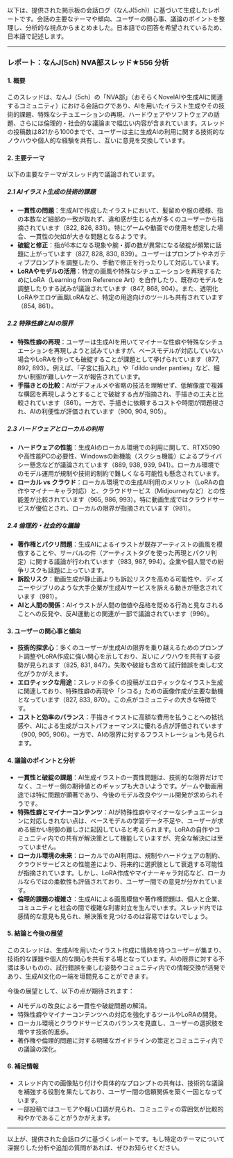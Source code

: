以下は、提供された掲示板の会話ログ（なんJ(5ch)）に基づいて生成したレポートです。会話の主要なテーマや傾向、ユーザーの関心事、議論のポイントを整理し、分析的な視点からまとめました。日本語での回答を希望されているため、日本語で記述します。

---

### レポート：なんJ(5ch) NVA部スレッド★556 分析

#### 1. 概要
このスレッドは、なんJ（5ch）の「NVA部」（おそらくNovelAIや生成AIに関連するコミュニティ）における会話ログであり、AIを用いたイラスト生成やその技術的課題、特殊なシチュエーションの再現、ハードウェアやソフトウェアの話題、さらには倫理的・社会的な議論まで幅広い内容が含まれています。スレッドの投稿数は821から1000までで、ユーザーは主に生成AIの利用に関する技術的なノウハウや個人的な経験を共有し、互いに意見を交換しています。

#### 2. 主要テーマ
以下の主要なテーマがスレッド内で議論されています。

##### 2.1 AIイラスト生成の技術的課題
- **一貫性の問題**：生成AIで作成したイラストにおいて、髪留めや服の模様、指の本数など細部の一致が取れず、違和感が生じる点が多くのユーザーから指摘されています（822, 826, 831）。特にゲームや動画での使用を想定した場合、一貫性の欠如が大きな問題となるようです。
- **破綻と修正**：指が6本になる現象や腕・脚の数が異常になる破綻が頻繁に話題に上がっています（827, 828, 830, 839）。ユーザーはプロンプトやネガティブプロンプトを調整したり、手動で修正を行ったりして対応しています。
- **LoRAやモデルの活用**：特定の画風や特殊なシチュエーションを再現するためにLoRA（Learning from Reference Art）を自作したり、既存のモデルを調整したりする試みが議論されています（847, 868, 904）。また、透明化LoRAやエロゲ画風LoRAなど、特定の用途向けのツールも共有されています（854, 861）。

##### 2.2 特殊性癖とAIの限界
- **特殊性癖の再現**：ユーザーは生成AIを用いてマイナーな性癖や特殊なシチュエーションを再現しようと試みていますが、ベースモデルが対応していない場合やLoRAを作っても破綻することが課題として挙げられています（877, 892, 893）。例えば、「子宮に指入れ」や「dildo under panties」など、細かい制御が難しいケースが報告されています。
- **手描きとの比較**：AIがデフォルメや省略の技法を理解せず、低解像度で複雑な構図を再現しようとすることで破綻する点が指摘され、手描きの工夫と比較されています（861）。一方で、手描きに依頼するコストや時間が問題視され、AIの利便性が評価されています（900, 904, 905）。

##### 2.3 ハードウェアとローカルの利用
- **ハードウェアの性能**：生成AIのローカル環境での利用に関して、RTX5090や高性能PCの必要性、Windowsの新機能（スクショ機能）によるプライバシー懸念などが議論されています（889, 938, 939, 941）。ローカル環境でのモデル運用が規制や技術的制約で難しくなる可能性も懸念されています。
- **ローカル vs クラウド**：ローカル環境での生成AI利用のメリット（LoRAの自作やマイナーキャラ対応）と、クラウドサービス（Midjourneyなど）との性能差が比較されています（965, 986, 993）。特に動画生成ではクラウドサービスが優位とされ、ローカルの限界が指摘されています（981）。

##### 2.4 倫理的・社会的な議論
- **著作権とパクリ問題**：生成AIによるイラストが既存アーティストの画風を模倣することや、サーバルの件（アーティストタグを使った再現とパクリ判定）に関する議論が行われています（983, 987, 994）。企業や個人間での紛争リスクも話題に上っています。
- **訴訟リスク**：動画生成が静止画よりも訴訟リスクを高める可能性や、ディズニーやジブリのような大手企業が生成AIサービスを訴える動きが懸念されています（981）。
- **AIと人間の関係**：AIイラストが人間の価値や品格を貶める行為と見なされることへの反発や、反AI運動との関連が一部で議論されています（996）。

#### 3. ユーザーの関心事と傾向
- **技術的探求心**：多くのユーザーが生成AIの限界を乗り越えるためのプロンプト調整やLoRA作成に強い関心を示しており、互いにノウハウを共有する姿勢が見られます（825, 831, 847）。失敗や破綻も含めて試行錯誤を楽しむ文化がうかがえます。
- **エロティックな用途**：スレッドの多くの投稿がエロティックなイラスト生成に関連しており、特殊性癖の再現や「シコる」ための画像作成が主要な動機となっています（827, 833, 870）。この点がコミュニティの大きな特徴です。
- **コストと効率のバランス**：手描きイラストに高額な費用を払うことへの抵抗感や、AIによる生成がコストパフォーマンスに優れる点が評価されています（900, 905, 906）。一方で、AIの限界に対するフラストレーションも見られます。

#### 4. 議論のポイントと分析
- **一貫性と破綻の課題**：AI生成イラストの一貫性問題は、技術的な限界だけでなく、ユーザー側の期待値とのギャップも大きいようです。ゲームや動画用途では特に問題が顕著であり、今後のモデル改良やツール開発が求められそうです。
- **特殊性癖とマイナーコンテンツ**：AIが特殊性癖やマイナーなシチュエーションに対応しきれない点は、ベースモデルの学習データ不足や、ユーザーが求める細かい制御の難しさに起因していると考えられます。LoRAの自作やコミュニティ内での共有が解決策として機能していますが、完全な解決には至っていません。
- **ローカル環境の未来**：ローカルでのAI利用は、規制やハードウェアの制約、クラウドサービスとの性能差により、将来的に選択肢として衰退する可能性が指摘されています。しかし、LoRA作成やマイナーキャラ対応など、ローカルならではの柔軟性も評価されており、ユーザー間での意見が分かれています。
- **倫理的課題の複雑さ**：生成AIによる画風模倣や著作権問題は、個人と企業、コミュニティと社会の間で複雑な利害対立を生んでいます。スレッド内では感情的な意見も見られ、解決策を見つけるのは容易ではないでしょう。

#### 5. 結論と今後の展望
このスレッドは、生成AIを用いたイラスト作成に情熱を持つユーザーが集まり、技術的な課題や個人的な関心を共有する場となっています。AIの限界に対する不満は多いものの、試行錯誤を楽しむ姿勢やコミュニティ内での情報交換が活発であり、生成AI文化の一端を垣間見ることができます。

今後の展望として、以下の点が期待されます：
- AIモデルの改良による一貫性や破綻問題の解消。
- 特殊性癖やマイナーコンテンツへの対応を強化するツールやLoRAの開発。
- ローカル環境とクラウドサービスのバランスを見直し、ユーザーの選択肢を増やす技術的進歩。
- 著作権や倫理的問題に対する明確なガイドラインの策定とコミュニティ内での議論の深化。

#### 6. 補足情報
- スレッド内での画像貼り付けや具体的なプロンプトの共有は、技術的な議論を補強する役割を果たしており、ユーザー間の信頼関係を築く一因となっています。
- 一部投稿ではユーモアや軽い口調が見られ、コミュニティの雰囲気が比較的和やかであることがうかがえます。

---

以上が、提供された会話ログに基づくレポートです。もし特定のテーマについて深掘りした分析や追加の質問があれば、ぜひお知らせください。